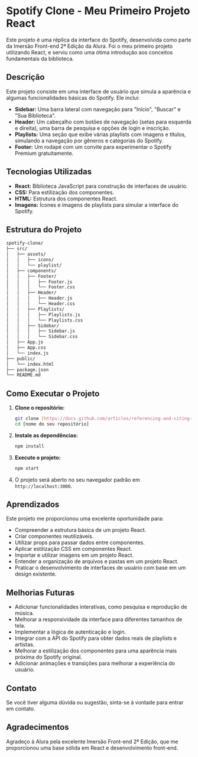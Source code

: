 # Spotify Clone - Meu Primeiro Projeto React

Este projeto é uma réplica da interface do Spotify, desenvolvida como parte da Imersão Front-end 2ª Edição da Alura. Foi o meu primeiro projeto utilizando React, e serviu como uma ótima introdução aos conceitos fundamentais da biblioteca.

## Descrição

Este projeto consiste em uma interface de usuário que simula a aparência e algumas funcionalidades básicas do Spotify. Ele inclui:

-   **Sidebar:** Uma barra lateral com navegação para "Início", "Buscar" e "Sua Biblioteca".
-   **Header:** Um cabeçalho com botões de navegação (setas para esquerda e direita), uma barra de pesquisa e opções de login e inscrição.
-   **Playlists:** Uma seção que exibe várias playlists com imagens e títulos, simulando a navegação por gêneros e categorias do Spotify.
-   **Footer:** Um rodapé com um convite para experimentar o Spotify Premium gratuitamente.

## Tecnologias Utilizadas

-   **React:** Biblioteca JavaScript para construção de interfaces de usuário.
-   **CSS:** Para estilização dos componentes.
-   **HTML:** Estrutura dos componentes React.
-   **Imagens:** Ícones e imagens de playlists para simular a interface do Spotify.

## Estrutura do Projeto

```bash
spotify-clone/
├── src/
│   ├── assets/
│   │   ├── icons/
│   │   └── playlist/
│   ├── components/
│   │   ├── Footer/
│   │   │   ├── Footer.js
│   │   │   └── Footer.css
│   │   ├── Header/
│   │   │   ├── Header.js
│   │   │   └── Header.css
│   │   ├── Playlists/
│   │   │   ├── Playlists.js
│   │   │   └── Playlists.css
│   │   ├── Sidebar/
│   │   │   ├── Sidebar.js
│   │   │   └── Sidebar.css
│   ├── App.js
│   ├── App.css
│   └── index.js
├── public/
│   └── index.html
├── package.json
└── README.md
```

## Como Executar o Projeto

1.  **Clone o repositório:**

    ```bash
    git clone [https://docs.github.com/articles/referencing-and-citing-content](https://docs.github.com/articles/referencing-and-citing-content)
    cd [nome do seu repositório]
    ```

2.  **Instale as dependências:**

    ```bash
    npm install
    ```

3.  **Execute o projeto:**

    ```bash
    npm start
    ```

4.  O projeto será aberto no seu navegador padrão em `http://localhost:3000`.

## Aprendizados

Este projeto me proporcionou uma excelente oportunidade para:

-   Compreender a estrutura básica de um projeto React.
-   Criar componentes reutilizáveis.
-   Utilizar props para passar dados entre componentes.
-   Aplicar estilização CSS em componentes React.
-   Importar e utilizar imagens em um projeto React.
-   Entender a organização de arquivos e pastas em um projeto React.
-   Praticar o desenvolvimento de interfaces de usuário com base em um design existente.

## Melhorias Futuras

-   Adicionar funcionalidades interativas, como pesquisa e reprodução de música.
-   Melhorar a responsividade da interface para diferentes tamanhos de tela.
-   Implementar a lógica de autenticação e login.
-   Integrar com a API do Spotify para obter dados reais de playlists e artistas.
-   Melhorar a estilização dos componentes para uma aparência mais próxima do Spotify original.
-   Adicionar animações e transições para melhorar a experiência do usuário.

## Contato

Se você tiver alguma dúvida ou sugestão, sinta-se à vontade para entrar em contato.

## Agradecimentos

Agradeço à Alura pela excelente Imersão Front-end 2ª Edição, que me proporcionou uma base sólida em React e desenvolvimento front-end.
